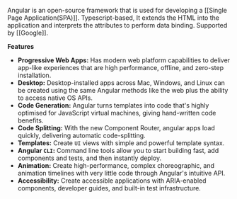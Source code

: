 Angular is an open-source framework that is used for developing a [[Single Page Application(SPA)]]. Typescript-based, It extends the HTML into the application and interprets the attributes to perform data binding. Supported by [[Google]].

**Features**

-   **Progressive Web Apps:** Has modern web platform capabilities to deliver app-like experiences that are high performance, offline, and zero-step installation.
-   **Desktop:** Desktop-installed apps across Mac, Windows, and Linux can be created using the same Angular methods like the web plus the ability to access native OS APIs.
-   **Code Generation:** Angular turns templates into code that's highly optimised for JavaScript virtual machines, giving hand-written code benefits.
-   **Code Splitting:** With the new Component Router, angular apps load quickly, delivering automatic code-splitting.
-   **Templates:** Create `UI` views with simple and powerful template syntax.
-   **Angular `CLI`:** Command line tools allow you to start building fast, add components and tests, and then instantly deploy.
-   **Animation:** Create high-performance, complex choreographic, and animation timelines with very little code through Angular's intuitive API.
-   **Accessibility:** Create accessible applications with ARIA-enabled components, developer guides, and built-in test infrastructure.